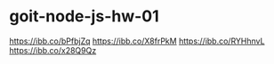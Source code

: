 # goit-node-js-hw-01

https://ibb.co/bPfbjZq
https://ibb.co/X8frPkM
https://ibb.co/RYHhnvL
https://ibb.co/x28Q9Qz
